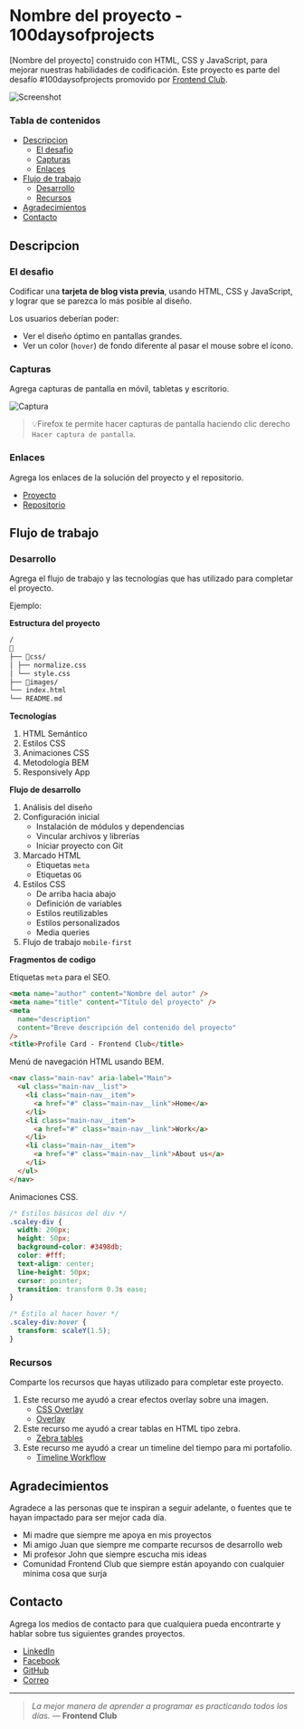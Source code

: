 # Nombre del proyecto - 100daysofprojects

[Nombre del proyecto] construido con HTML, CSS y JavaScript, para mejorar nuestras habilidades de codificación. Este proyecto es parte del desafío #100daysofprojects promovido por [Frontend Club](https://www.facebook.com/frontendclubfb).

![Screenshot](https://iharsh234.github.io/WebApp/images/demo/demo_landing.JPG)

### Tabla de contenidos

- [Descripcion](#descripcion)
  - [El desafio](#el-desafio)
  - [Capturas](#capturas)
  - [Enlaces](#enlaces)
- [Flujo de trabajo](#flujo-de-trabajo)
  - [Desarrollo](#desarrollo)
  - [Recursos](#recursos)
- [Agradecimientos](#agradecimientos)
- [Contacto](#contacto)

## Descripcion

### El desafio

Codificar una **tarjeta de blog vista previa**, usando HTML, CSS y JavaScript, y lograr que se parezca lo más posible al diseño.

Los usuarios deberían poder:

- Ver el diseño óptimo en pantallas grandes.
- Ver un color (`hover`) de fondo diferente al pasar el mouse sobre el ícono.

### Capturas

Agrega capturas de pantalla en móvil, tabletas y escritorio.

![Captura](https://i.imgur.com/IkSnFRL.png)

> 💡Firefox te permite hacer capturas de pantalla haciendo clic derecho `Hacer captura de pantalla`.

### Enlaces

Agrega los enlaces de la solución del proyecto y el repositorio.

- [Proyecto](#)
- [Repositorio](#)

## Flujo de trabajo

### Desarrollo

Agrega el flujo de trabajo y las tecnologías que has utilizado para completar el proyecto.

Ejemplo:

**Estructura del proyecto**

```txt
/
📂
├── 📂css/
│ ├── normalize.css
│ └── style.css
├── 📂images/
└── index.html
└── README.md
```

**Tecnologías**

1. HTML Semántico
2. Estilos CSS
3. Animaciones CSS
4. Metodología BEM
5. Responsively App

**Flujo de desarrollo**

1. Análisis del diseño
2. Configuración inicial
   - Instalación de módulos y dependencias
   - Vincular archivos y librerías
   - Iniciar proyecto con Git
3. Marcado HTML
   - Etiquetas `meta`
   - Etiquetas `OG`
4. Estilos CSS
   - De arriba hacia abajo
   - Definición de variables
   - Estilos reutilizables
   - Estilos personalizados
   - Media queries
5. Flujo de trabajo `mobile-first`

**Fragmentos de codigo**

Etiquetas `meta` para el SEO.

```html
<meta name="author" content="Nombre del autor" />
<meta name="title" content="Título del proyecto" />
<meta
  name="description"
  content="Breve descripción del contenido del proyecto"
/>
<title>Profile Card - Frontend Club</title>
```

Menú de navegación HTML usando BEM.

```html
<nav class="main-nav" aria-label="Main">
  <ul class="main-nav__list">
    <li class="main-nav__item">
      <a href="#" class="main-nav__link">Home</a>
    </li>
    <li class="main-nav__item">
      <a href="#" class="main-nav__link">Work</a>
    </li>
    <li class="main-nav__item">
      <a href="#" class="main-nav__link">About us</a>
    </li>
  </ul>
</nav>
```

Animaciones CSS.

```css
/* Estilos básicos del div */
.scaley-div {
  width: 200px;
  height: 50px;
  background-color: #3498db;
  color: #fff;
  text-align: center;
  line-height: 50px;
  cursor: pointer;
  transition: transform 0.3s ease;
}

/* Estilo al hacer hover */
.scaley-div:hover {
  transform: scaleY(1.5);
}
```

### Recursos

Comparte los recursos que hayas utilizado para completar este proyecto.

1. Este recurso me ayudó a crear efectos overlay sobre una imagen.
   - [CSS Overlay](https://www.w3schools.com/howto/howto_css_image_overlay.asp)
   - [Overlay](https://www.w3schools.com/howto/howto_css_image_overlay.asp)
2. Este recurso me ayudó a crear tablas en HTML tipo zebra.
   - [Zebra tables](https://www.w3schools.com/howto/howto_css_table_zebra.asp)
3. Este recurso me ayudó a crear un timeline del tiempo para mi portafolio.
   - [Timeline Workflow](https://www.w3schools.com/howto/howto_css_timeline.asp)

## Agradecimientos

Agradece a las personas que te inspiran a seguir adelante, o fuentes que te hayan impactado para ser mejor cada día.

- Mi madre que siempre me apoya en mis proyectos
- Mi amigo Juan que siempre me comparte recursos de desarrollo web
- Mi profesor John que siempre escucha mis ideas
- Comunidad Frontend Club que siempre están apoyando con cualquier mínima cosa que surja

## Contacto

Agrega los medios de contacto para que cualquiera pueda encontrarte y hablar sobre tus siguientes grandes proyectos.

- [LinkedIn](#)
- [Facebook](#)
- [GitHub](#)
- [Correo](#)

---

> _La mejor manera de aprender a programar es practicando todos los días._ — **Frontend Club**
